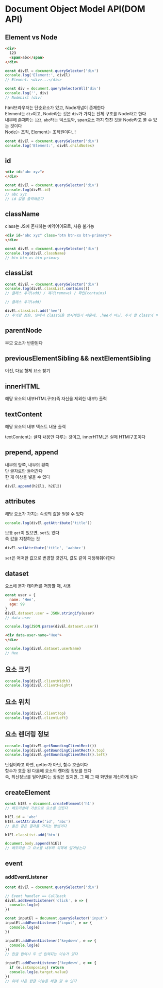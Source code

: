 # Document Object Model API(DOM API)

## Element vs Node
```html
<div>
  123
  <span>abc</span>
</div>
```
```js
const divEl = document.querySelector('div')
console.log('Element:', divEl)
// Element: <div>...</div>
```
```js
const div = document.querySelectorAll('div')
console.log('', div)
// NodeList [div]
```

html브라우저는 단순요소가 있고, Node개념이 존재한다  
Element는 `div`이고, Node라는 것은 `div`가 가지는 전체 구조를 Node라고 한다  
내부에 존재하는 `123`, `abc`라는 텍스트와, span요소 까지 합친 것을 Node라고 볼 수 있는 것이다  
Node는 조직, Element는 조직원이다..!

```js
const divEl = document.querySelector('div')
console.log('Element:', divEl.childNotes)
```

## id
```html
<div id="abc xyz">
</div>
```
```js
const divEl = document.querySelector('div')
console.log(divEl.id)
// abc xyz
// id 값을 출력해준다
```

## className
class는 JS에 존재하는 예약어이므로, 사용 불가능

```html
<div id="abc xyz" class="btn btn-xs btn-primary">
</div>
```
```js
const divEl = document.querySelector('div')
console.log(divEl.className)
// btn btn-xs btn-primary
```

## classList
```js
const divEl = document.querySelector('div')
console.log(divEl.classList.contains())
// 클래스 추가(add) / 제거(remove) / 확인(contains)
```
```js
// 클래스 추가(add)

divEl.classList.add('hee')
// 주의할 점은, 앞에서 class임을 명시해줬기 때문에, .hee가 아닌, 추가 할 class의 이름만 적는다
```

## parentNode
부모 요소가 반환된다

## previousElementSibling && nextElementSibling
이전, 다음 형제 요소 찾기

## innerHTML
해당 요소의 내부HTML구조(즉 자신을 제외한 내부!) 출력

## textContent
해당 요소의 내부 텍스트 내용 출력

textContent는 글자 내용만 다루는 것이고, innerHTML은 실제 HTMl구조이다

## prepend, append
내부의 앞쪽, 내부의 뒷쪽  
단 글자로만 들어간다  
한 개 이상을 넣을 수 있다
```js
divEl.append(h2El1, h2El2)
```

## attributes
해당 요소가 가지는 속성의 값을 얻을 수 있다
```js
console.log(divEl.getAttribute('title'))
```
보통 `get`이 있으면, `set`도 있다  
즉 값을 지정하는 것

```js
divEl.setAttribute('title', 'aabbcc')
```
`set`은 어떠한 값으로 변경할 것인지, 값도 같이 지정해줘야한다

## dataset
요소에 문자 데이터를 저장할 때, 사용
```js
const user = {
  name: 'Hee',
  age: 99
}
divEl.dataset.user = JSON.stringify(user)
// data-user

console.log(JSON.parse(divEl.dataset.user))
```

```html
<div data-user-name="Hee">
</div>
```
```js
console.log(divEl.dataset.userName)
// Hee
```

## 요소 크기
```js
console.log(divEl.clientWidth)
console.log(divEl.clientHeight)
```

## 요소 위치
```js
console.log(divEl.clientTop)
console.log(divEl.clientLeft)
```

## 요소 렌더링 정보
```js
console.log(divEl.getBoundingClientRect())
console.log(divEl.getBoundingClientRect().top)
console.log(divEl.getBoundingClientRect().left)
```
단점이라고 하면, getter가 아닌, 함수 호출이다  
함수가 호출 된 다음에 요소의 렌더링 정보를 잰다  
즉, 최신정보를 얻어낸다는 장점은 있지만, 그 때 그 때 화면을 계산하게 된다

## createElement
```js
const h1El = document.createElement('h1')
// 메모리상에 가상으로 요소를 만든다

h1El.id = 'abc'
h1El.setAttribute('id', 'abc')
// 둘은 같은 결과를 가지는 방법이다

h1El.classList.add('btn')

document.body.append(h1El)
// 메모리상 그 요소를 내부의 뒤쪽에 밀어넣는다
```

## event

### addEventListener
```js
const divEl = document.querySelector('div')

// Event handler == Callback
divEl.addEventListener('click', e => {
  console.log(e)
})
```
```js
const inputEl = document.querySelector('input')
inputEl.addEventListener('input', e => {
  console.log(e)
})

inputEl.addEventListener('keydown', e => {
  console.log(e)
})
// 한글 입력시 두 번 입력되는 이슈가 있다

inputEl.addEventListener('keydown', e => {
  if (e.isComposing) return
  console.log(e.target.value)
})
// 위에 나온 한글 이슈를 해결 할 수 있다
```
